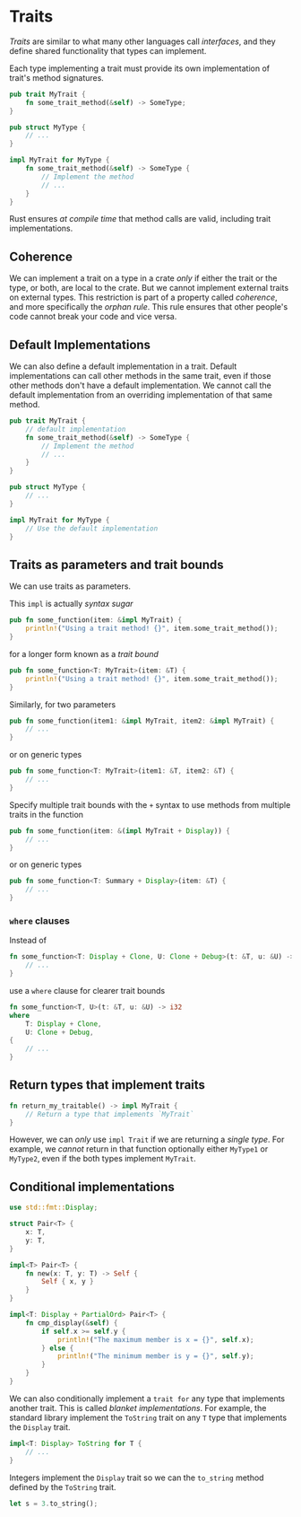 # Traits

*Traits* are similar to what many other languages call *interfaces*, 
and they define shared functionality that types can implement.

Each type implementing a trait must provide its own implementation of trait's method signatures.

```rust
pub trait MyTrait {
    fn some_trait_method(&self) -> SomeType;
}

pub struct MyType {
    // ...
}

impl MyTrait for MyType {
    fn some_trait_method(&self) -> SomeType {
        // Implement the method
        // ...
    }
}
```

Rust ensures *at compile time* that method calls are valid, including trait implementations.

## Coherence

We can implement a trait on a type in a crate *only* 
if either the trait or the type, or both, are local to the crate.
But we cannot implement external traits on external types.
This restriction is part of a property called *coherence*, and more specifically the *orphan rule*.
This rule ensures that other people's code cannot break your code and vice versa.

## Default Implementations

We can also define a default implementation in a trait.
Default implementations can call other methods in the same trait, 
even if those other methods don't have a default implementation.
We cannot call the default implementation from an overriding implementation of that same method.

```rust
pub trait MyTrait {    
    // default implementation
    fn some_trait_method(&self) -> SomeType {
        // Implement the method
        // ...
    }
}

pub struct MyType {
    // ...
}

impl MyTrait for MyType { 
    // Use the default implementation
}
```

## Traits as parameters and trait bounds

We can use traits as parameters.

This `impl` is actually *syntax sugar*
```rust
pub fn some_function(item: &impl MyTrait) {
    println!("Using a trait method! {}", item.some_trait_method());
}
```

for a longer form known as a *trait bound*
```rust
pub fn some_function<T: MyTrait>(item: &T) {
    println!("Using a trait method! {}", item.some_trait_method());
}
```

Similarly, for two parameters
```rust
pub fn some_function(item1: &impl MyTrait, item2: &impl MyTrait) {
    // ...
}
```

or on generic types
```rust
pub fn some_function<T: MyTrait>(item1: &T, item2: &T) {
    // ...
}
```

Specify multiple trait bounds with the `+` syntax to use methods from multiple traits in the function
```rust
pub fn some_function(item: &(impl MyTrait + Display)) {
    // ...
}
```

or on generic types
```rust
pub fn some_function<T: Summary + Display>(item: &T) {
    // ...
}
```

### `where` clauses

Instead of

```rust
fn some_function<T: Display + Clone, U: Clone + Debug>(t: &T, u: &U) -> i32 {
    // ...
}
```

use a `where` clause for clearer trait bounds

```rust
fn some_function<T, U>(t: &T, u: &U) -> i32
where
    T: Display + Clone,
    U: Clone + Debug,
{
    // ...
}
```

## Return types that implement traits

```rust
fn return_my_traitable() -> impl MyTrait {
    // Return a type that implements `MyTrait`
}
```

However, we can *only* use `impl Trait` if we are returning a *single type*.
For example, we *cannot* return in that function optionally either `MyType1` or `MyType2`, 
even if the both types implement `MyTrait`.

## Conditional implementations

```rust
use std::fmt::Display;

struct Pair<T> {
    x: T,
    y: T,
}

impl<T> Pair<T> {
    fn new(x: T, y: T) -> Self {
        Self { x, y }
    }
}

impl<T: Display + PartialOrd> Pair<T> {
    fn cmp_display(&self) {
        if self.x >= self.y {
            println!("The maximum member is x = {}", self.x);
        } else {
            println!("The minimum member is y = {}", self.y);
        }
    }
}
```

We can also conditionally implement a `trait for` any type that implements another trait.
This is called *blanket implementations*.
For example, the standard library implement the `ToString` trait on any `T` type that implements the `Display` trait.
```rust
impl<T: Display> ToString for T {
    // ...
}
```

Integers implement the `Display` trait
so we can the `to_string` method defined by the `ToString` trait.
```rust
let s = 3.to_string();
```
